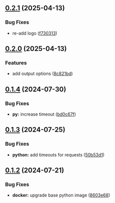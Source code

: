 ## [0.2.1](https://github.com/l4rm4nd/XingDumper/compare/v0.2.0...v0.2.1) (2025-04-13)


### Bug Fixes

* re-add logo ([f730313](https://github.com/l4rm4nd/XingDumper/commit/f7303134c174f15c5016fad61cc6538488fd5c12))

## [0.2.0](https://github.com/l4rm4nd/XingDumper/compare/v0.1.4...v0.2.0) (2025-04-13)


### Features

* add output options ([8c821bd](https://github.com/l4rm4nd/XingDumper/commit/8c821bddc43c3cc44f0eea9bb8df70cd3c731a83))

## [0.1.4](https://github.com/l4rm4nd/XingDumper/compare/v0.1.3...v0.1.4) (2024-07-30)


### Bug Fixes

* **py:** increase timeout ([bd0c67f](https://github.com/l4rm4nd/XingDumper/commit/bd0c67f287930b0d44420a86b5ed92ae633ef80e))

## [0.1.3](https://github.com/l4rm4nd/XingDumper/compare/v0.1.2...v0.1.3) (2024-07-25)


### Bug Fixes

* **python:** add timeouts for requests ([50b53d1](https://github.com/l4rm4nd/XingDumper/commit/50b53d1a144bd5bfaf13755dea945731816b4d51))

## [0.1.2](https://github.com/l4rm4nd/XingDumper/compare/v0.1.1...v0.1.2) (2024-07-21)


### Bug Fixes

* **docker:** upgrade base python image ([8603e68](https://github.com/l4rm4nd/XingDumper/commit/8603e682c0971bce4bb3a5fc20867a6fed919c68))

